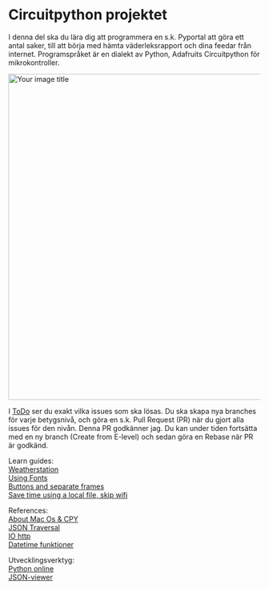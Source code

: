 # Circuitpython projektet

I denna del ska du lära dig att programmera en s.k. Pyportal att göra ett antal saker, till att börja med hämta väderleksrapport och dina feedar från internet. Programspråket är en dialekt av Python, Adafruits Circuitpython för mikrokontroller.

<img src="https://github.com/Pauli-em-22/assets/blob/main/em2425_E.jpg" alt="Your image title" width="650"/>

I [ToDo](ToDo.txt) ser du exakt vilka issues som ska lösas. Du ska skapa nya branches för varje betygsnivå, och göra en s.k. Pull Request (PR) när du gjort alla issues för den nivån. Denna PR godkänner jag. Du kan under tiden fortsätta med en ny branch (Create from E-level) och sedan göra en Rebase när PR är godkänd.

Learn guides:\
[Weatherstation](https://learn.adafruit.com/pyportal-weather-station?view=all)\
[Using Fonts](https://learn.adafruit.com/custom-fonts-for-pyportal-circuitpython-display?view=all)\
[Buttons and separate frames](https://learn.adafruit.com/making-a-pyportal-user-interface-displayio?view=all)\
[Save time using a local file, skip wifi](https://learn.adafruit.com/adafruit-pyportal/parsing-json#parsing-local-json-files-3048417)

References:\
[About Mac Os & CPY](https://learn.adafruit.com/welcome-to-circuitpython/troubleshooting#on-macos-3105312)\
[JSON Traversal](https://learn.adafruit.com/pyportal-weather-station?view=all#json-traversal-3021837)\
[IO http](https://io.adafruit.com/api/docs/?v2#get-feed-data)\
[Datetime funktioner](https://docs.circuitpython.org/projects/datetime/en/latest/index.html)

Utvecklingsverktyg:\
[Python online](https://www.online-python.com/)\
[JSON-viewer](http://jsonviewer.stack.hu/)

